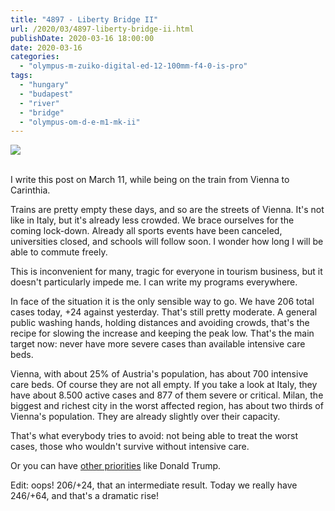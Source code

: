 ```yaml
---
title: "4897 - Liberty Bridge II"
url: /2020/03/4897-liberty-bridge-ii.html
publishDate: 2020-03-16 18:00:00
date: 2020-03-16
categories: 
  - "olympus-m-zuiko-digital-ed-12-100mm-f4-0-is-pro"
tags: 
  - "hungary"
  - "budapest"
  - "river"
  - "bridge"
  - "olympus-om-d-e-m1-mk-ii"
---
```

<div class="container">
<div class="center"><a target="_blank" href="https://d25zfm9zpd7gm5.cloudfront.net/1200x1200/2018/20180520_134924_lr.jpg"><img class="webfeedsFeaturedVisual" src="https://d25zfm9zpd7gm5.cloudfront.net/0600x0600/2018/20180520_134924_lr.jpg" /></a></div>
</div>
<br />

I write this post on March 11, while being on the train from Vienna
to Carinthia.

Trains are pretty empty these days, and so are the streets of
Vienna. It's not like in Italy, but it's already less crowded. We
brace ourselves for the coming lock-down. Already all sports events
have been canceled, universities closed, and schools will follow
soon. I wonder how long I will be able to commute freely.

This is inconvenient for many, tragic for everyone in tourism
business, but it doesn't particularly impede me. I can write my
programs everywhere.

In face of the situation it is the only sensible way to go. We have
206 total cases today, +24 against yesterday. That's still pretty
moderate. A general public washing hands, holding distances and
avoiding crowds, that's the recipe for slowing the increase and
keeping the peak low. That's the main target now: never have more
severe cases than available intensive care beds.

Vienna, with about 25% of Austria's population, has about 700
intensive care beds. Of course they are not all empty. If you take a
look at Italy, they have about 8.500 active cases and 877 of them
severe or critical. Milan, the biggest and richest city in the worst
affected region, has about two thirds of Vienna's population. They
are already slightly over their capacity.

That's what everybody tries to avoid: not being able to treat the
worst cases, those who wouldn't survive without intensive care.

Or you can have [other
priorities](https://www.theguardian.com/us-news/2020/mar/11/donald-trump-coronavirus-politics)
like Donald Trump.

Edit: oops! 206/+24, that an intermediate result. Today we really
have 246/+64, and that's a dramatic rise!